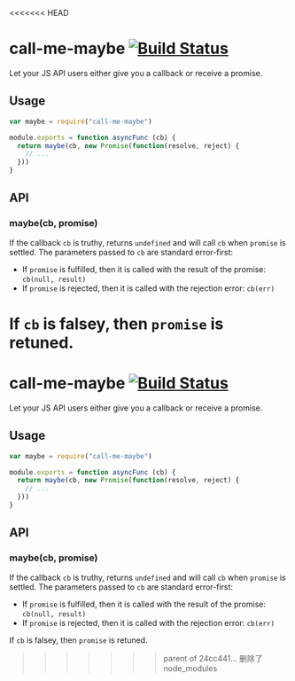 <<<<<<< HEAD
# call-me-maybe [![Build Status](https://travis-ci.org/limulus/call-me-maybe.svg?branch=master)](https://travis-ci.org/limulus/call-me-maybe)

Let your JS API users either give you a callback or receive a promise.

## Usage

```javascript
var maybe = require("call-me-maybe")

module.exports = function asyncFunc (cb) {
  return maybe(cb, new Promise(function(resolve, reject) {
    // ...
  }))
}
```

## API

### maybe(cb, promise)

If the callback `cb` is truthy, returns `undefined` and will call `cb` when `promise` is settled. The parameters passed to `cb` are standard error-first:

  - If `promise` is fulfilled, then it is called with the result of the promise: `cb(null, result)`
  - If `promise` is rejected, then it is called with the rejection error: `cb(err)`

If `cb` is falsey, then `promise` is retuned.
=======
# call-me-maybe [![Build Status](https://travis-ci.org/limulus/call-me-maybe.svg?branch=master)](https://travis-ci.org/limulus/call-me-maybe)

Let your JS API users either give you a callback or receive a promise.

## Usage

```javascript
var maybe = require("call-me-maybe")

module.exports = function asyncFunc (cb) {
  return maybe(cb, new Promise(function(resolve, reject) {
    // ...
  }))
}
```

## API

### maybe(cb, promise)

If the callback `cb` is truthy, returns `undefined` and will call `cb` when `promise` is settled. The parameters passed to `cb` are standard error-first:

  - If `promise` is fulfilled, then it is called with the result of the promise: `cb(null, result)`
  - If `promise` is rejected, then it is called with the rejection error: `cb(err)`

If `cb` is falsey, then `promise` is retuned.
>>>>>>> parent of 24cc441... 删除了node_modules
